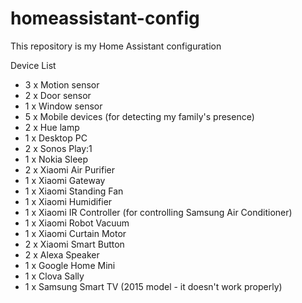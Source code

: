 # homeassistant-config
This repository is my Home Assistant configuration

Device List
 - 3 x Motion sensor
 - 2 x Door sensor
 - 1 x Window sensor
 - 5 x Mobile devices (for detecting my family's presence)
 - 2 x Hue lamp
 - 1 x Desktop PC
 - 2 x Sonos Play:1
 - 1 x Nokia Sleep
 - 2 x Xiaomi Air Purifier
 - 1 x Xiaomi Gateway
 - 1 x Xiaomi Standing Fan
 - 1 x Xiaomi Humidifier
 - 1 x Xiaomi IR Controller (for controlling Samsung Air Conditioner)
 - 1 x Xiaomi Robot Vacuum
 - 1 x Xiaomi Curtain Motor
 - 2 x Xiaomi Smart Button
 - 2 x Alexa Speaker
 - 1 x Google Home Mini
 - 1 x Clova Sally 
 - 1 x Samsung Smart TV (2015 model - it doesn't work properly)
